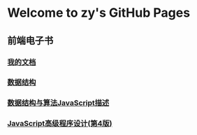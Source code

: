 # Welcome to zy's GitHub Pages

<!-- ### [github style](./guid.md) -->

## 前端电子书

### [我的文档](https://zy13.github.io/docs/)
### [数据结构](./book/数据结构.html)
### [数据结构与算法JavaScript描述](./book/数据结构与算法JavaScript-2018.9.2.html)
### [JavaScript高级程序设计(第4版)](./book/JavaScript高级程序设计(第4版).pdf)

<!-- ### 练习
 - [数据结构]()
 - vue -->